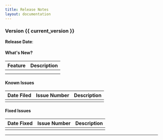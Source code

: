```yaml
---
title: Release Notes
layout: documentation
---
```


### Version {{ current_version }}

**Release Date**: 

#### What's New?

| Feature                         | Description |
| ----------------------          | ----------------------       
|  |  
| | 


#### Known Issues

| Date Filed    | Issue Number      | Description |
| ------------- | ----------------  | ----------------------       
|     | 	        | 

#### Fixed Issues

| Date Fixed    | Issue Number      | Description |
| ------------- | ----------------  | ----------------------   
|     |        | 

---

